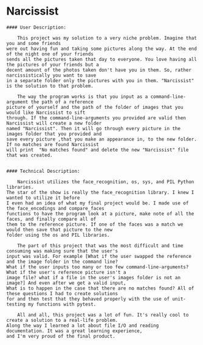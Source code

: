 # Narcissist
    #### User Description:

        This project was my solution to a very niche problem. Imagine that you and some friends 
    were out having fun and taking some pictures along the way. At the end of the night one of your friends
    sends all the pictures taken that day to everyone. You love having all the pictures of your friends but a
    decent amount of the photos taken don't have you in them. So, rather narcissistically you want to save 
    in a separate folder only the pictures with you in them. "Narcissist" is the solution to that problem.

        The way the program works is that you input as a command-line-argument the path of a reference
    picture of yourself and the path of the folder of images that you would like Narcissist to sift
    through. If the command-line-arguments you provided are valid then Narcissist will create a new folder 
    named "Narcissist". Then it will go through every picture in the images folder that you provided and 
    save every picture ,that you make an appearance in, to the new folder. If no matches are found Narcissist 
    will print  "No matches found" and delete the new "Narcissist" file that was created.


    #### Technical Description:

        Narcissist utilizes the face_recognition, os, sys, and PIL Python libraries.
    The star of the show is really the face_recognition library. I knew I wanted to utilize it before
    I even had an idea of what my final project would be. I made use of the face_encodings and compare_faces
    functions to have the program look at a picture, make note of all the faces, and finally compare all of
    them to the reference picture. If one of the faces was a match we would then save that picture to the new
    folder using the os and PIL libraries.

        The part of this project that was the most difficult and time consuming was making sure that the user's
    input was valid. For example [What if the user swapped the reference and the image folder in the command line?
    What if the user inputs too many or too few command-line-arguments? What if the user's reference picture isn't a
    image file? what if a file in the user's images folder is not an image?] And even after we get a valid input,
    What is to happen in the case that there are no matches found? All of these questions I had to create solutions
    for and then test that they behaved properly with the use of unit-testing my functions with pytest.

        All and all, this project was a lot of fun. It's really cool to create a solution to a real-life problem.
    Along the way I learned a lot about file I/O and reading documentation. It was a great learning experience,
    and I'm very proud of the final product.